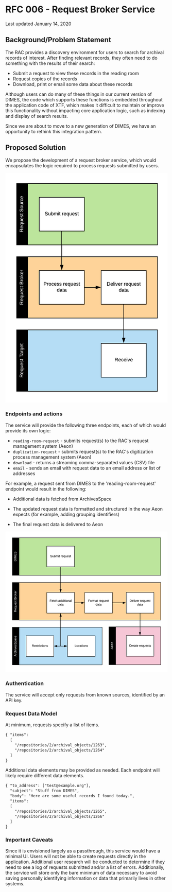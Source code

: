 # RFC 006 - Request Broker Service

Last updated January 14, 2020

## Background/Problem Statement

The RAC provides a discovery environment for users to search for archival records of interest. After finding relevant records, they often need to do something with the results of their search:
- Submit a request to view these records in the reading room
- Request copies of the records
- Download, print or email some data about these records

Although users can do many of these things in our current version of DIMES, the code which supports these functions is embedded throughout the application code of XTF, which makes it difficult to maintain or improve this functionality without impacting core application logic, such as indexing and display of search results.

Since we are about to move to a new generation of DIMES, we have an opportunity to rethink this integration pattern.

## Proposed Solution

We propose the development of a request broker service, which would encapsulates the logic required to process requests submitted by users.

![request broker diagram](006-request-broker.png)

### Endpoints and actions
The service will provide the following three endpoints, each of which would provide its own logic:
- `reading-room-request` - submits request(s) to the RAC's request management system (Aeon)
- `duplication-request` - submits request(s) to the RAC's digitization process management system (Aeon)
- `download` - returns a streaming comma-separated values (CSV) file
- `email` - sends an email with request data to an email address or list of addresses

For example, a request sent from DIMES to the 'reading-room-request' endpoint would result in the following:
<!-- - Check if the user attempting to submit the requests is authenticated in Aeon (TBD if this is technically possible) -->
- Additional data is fetched from ArchivesSpace
<!-- (TODO: define which fields need to be pulled, particularly with regard to restriction data) -->
- The updated request data is formatted and structured in the way Aeon expects (for example, adding grouping identifiers)
<!-- (Question: should we merge requests for the same container here, so that users have a preview of what the request will look like in Aeon?) -->
- The final request data is delivered to Aeon

![request broker diagram](006-request-broker-dimes-aeon.png)

### Authentication
The service will accept only requests from known sources, identified by an API key.

### Request Data Model

At minimum, requests specify a list of items.

```
{ "items":
  [
    "/repositories/2/archival_objects/1263",
    "/repositories/2/archival_objects/1264"
  ]
}
```

Additional data elements may be provided as needed. Each endpoint will likely require different data elements.

```
{ "to_address": ["test@example.org"],
  "subject": "Stuff from DIMES",
  "body": "Here are some useful records I found today.",
  "items":
  [
    "/repositories/2/archival_objects/1265",
    "/repositories/2/archival_objects/1266"
  ]
}
```

### Important Caveats
Since it is envisioned largely as a passthrough, this service would have a minimal UI. Users will not be able to create requests directly in the application. Additional user research will be conducted to determine if they need to see a log of requests submitted and/or a list of errors. Additionally, the service will store only the bare minimum of data necessary to avoid saving personally identifying information or data that primarily lives in other systems.
